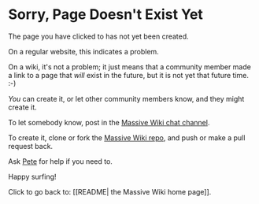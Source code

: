 <!-- This page is a special page for the website version. It is not a regular wiki page. -->
<!-- If you can see this notice, it is okay to ignore this page. Or, if you want to change the 404 message on the website version, go ahead and edit this page. -->
# Sorry, Page Doesn't Exist Yet

The page you have clicked to has not yet been created.

On a regular website, this indicates a problem.

On a wiki, it's not a problem; it just means that a community member made a link to a page that _will_ exist in the future, but it is not yet that future time. :-)

_You_ can create it, or let other community members know, and they might create it.

To let somebody know, post in the [Massive Wiki chat channel](https://chat.collectivesensecommons.org/agora/channels/massive-wiki).

To create it, clone or fork the [Massive Wiki repo](https://github.com/Massive-Wiki/massive-wiki), and push or make a pull request back.

Ask [Pete](mailto:kaminski@istori.com) for help if you need to.

Happy surfing!

Click to go back to: [[README| the Massive Wiki home page]].